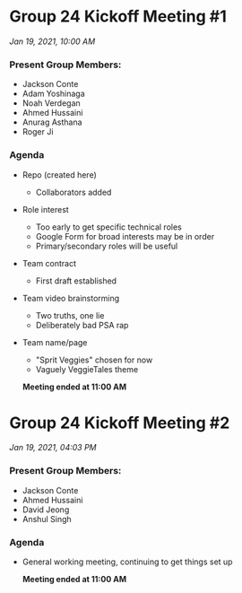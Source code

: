 # Group 24 Kickoff Meeting #1
*Jan 19, 2021, 10:00 AM*

### Present Group Members:
- Jackson Conte
- Adam Yoshinaga
- Noah Verdegan
- Ahmed Hussaini
- Anurag Asthana
- Roger Ji

### Agenda
- Repo (created here)
  - Collaborators added
- Role interest
  - Too early to get specific technical roles
  - Google Form for broad interests may be in order
  - Primary/secondary roles will be useful
- Team contract
  - First draft established
- Team video brainstorming
  - Two truths, one lie
  - Deliberately bad PSA rap
- Team name/page
  - "Sprit Veggies" chosen for now
  - Vaguely VeggieTales theme
  
  **Meeting ended at 11:00 AM**

# Group 24 Kickoff Meeting #2
*Jan 19, 2021, 04:03 PM*

### Present Group Members:
- Jackson Conte
- Ahmed Hussaini
- David Jeong
- Anshul Singh

### Agenda
- General working meeting, continuing to get things set up

  **Meeting ended at 11:00 AM**

